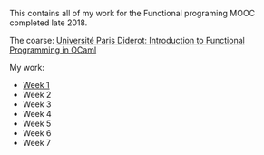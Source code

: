 This contains all of my work for the Functional programing MOOC completed late 2018.

The coarse:
[Université Paris Diderot: Introduction to Functional Programming in OCaml](https://www.fun-mooc.fr/courses/course-v1:parisdiderot+56002+session03/About_this_course/ "fun-mooc.fr") 

My work:
  * [Week 1](https://github.com/philsaxton/OCamlMOOC/tree/cleanup/Week_1)
  * Week 2
  * Week 3
  * Week 4
  * Week 5
  * Week 6
  * Week 7
